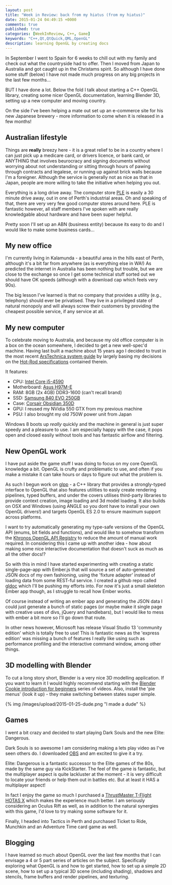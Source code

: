 ```yaml
---
layout: post
title: "Week in Review: back from my hiatus (from my hiatus)"
date: 2015-01-24 04:49:15 +0000
comments: true
published: true
categories: [WeekInReview, C++, Game]
keywords: "C++,Qt,QtQuick,QML,OpenGL"
description: learning OpenGL by creating docs
---
```


In September I went to Spain for 6 weeks to chill out with my family and check out what the countryside had to offer. Then I moved from Japan to Australia and got caught up in the Christams spirit. So although I have done some stuff (below) I have not made much progress on any big projects in the last few months...

BUT I have done a lot. Below the fold I talk about starting a C++ OpenGL library, creating some nicer OpenGL documentation, learning Blender 3D, setting up a new computer and moving country. 

On the side I've been helping a mate out set up an e-commerce site for his new Japanese brewery - more information to come when it is released in a few months!

<!-- more -->

## Australian lifestyle

Things are __really__ breezy here - it is a great relief to be in a country where I can just pick up a medicare card, or drivers licence, or bank card, or ANYTHING that involves beurocracy and signing documents without worrying about not understanding or sitting through hours of pawing through contracts and legalese, or running up against brick walls because I'm a foreigner. Although the service is generally not as nice as that in Japan, people are more willing to take the initiative when helping you out.

Everything is a long drive away. The computer store [PLE](https://www.ple.com.au/) is easily a 30 minute drive away, out in one of Perth's industrial areas. Oh and speaking of that, there are very very few good computer stores around here. PLE is fantastic however, all staff members I've spoken with are really knowledgable about hardware and have been super helpful.

Pretty soon I'll set up an ABN (business entity) because its easy to do and I would like to make some business cards... 

## My new office

I'm currently living in Kalamunda - a beautiful area in the hills east of Perth, although it's a bit far from anywhere (as is everything else in WA!) As predicted the internet in Australia has been nothing but trouble, but we are close to the exchange so once I get some technical stuff sorted out we should have OK speeds (although with a download cap which feels very 90s).

The big lesson I've learned is that no company that provides a utility (e.g., telephony) should ever be privatised. They live in a privileged state of natural monopoly and will always screw their customers by providing the cheapest possible service, if any service at all.

## My new computer

To celebrate moving to Australia, and because my old office computer is in a box on the ocean somewhere, I decided to get a new well-spec'd machine. Having last built a machine about 15 years ago I decided to trust in the most recent [ArsTechnica system guide](http://arstechnica.com/gadgets/2014/08/ars-technica-system-guide-august-2014/) by largely basing my decisions on the [Hot-Rod specifications](http://arstechnica.com/gadgets/2014/08/ars-technica-system-guide-august-2014/4/) contained therein.

It features:

 - CPU: [Intel Core i5-4590](http://ark.intel.com/products/80815/Intel-Core-i5-4590-Processor-6M-Cache-up-to-3_70-GHz)
 - Motherboard: [Asus H97M-E](http://www.asus.com/au/Motherboards/H97ME/)
 - RAM: 8GB (2x 4GB) DDR3-1600 (can't recall brand)
 - SSD: [Samsung 840 EVO 250GB](http://www.samsung.com/au/consumer/pc-peripherals/solid-state-drive/ssd-840-evo/MZ-7TE250BW)
 - Case: [Corsair Obsidian 350D](http://www.corsair.com/de-de/obsidian-series-350d-micro-atx-pc-case)
 - GPU: I reused my NVidia 550 GTX from my previous machine
 - PSU: I also brought my old 750W power unit from Japan

Windows 8 boots up _really_ quickly and the machine in general is just super speedy and a pleasure to use. I am especially happy with the case, it pops open and closed easily without tools and has fantastic airflow and filtering.

## New OpenGL work

I have put aside the game stuff I was doing to focus on my core OpenGL knowledge a bit. OpenGL is crufty and problematic to use, and often if you make a mistake it can take hours or days to figure out what the problem is. 

As such I begun work on [glpp](https://github.com/seshbot/glpp) - a C++ library that provides a strongly-typed interface to OpenGL that also features utilities to easly create rendering pipelines, typed buffers, and under the covers utilises third-party libraries to provide context creation, image loading and 3d model loading. It also builds on OSX and Windows (using ANGLE so you dont have to install your own OpenGL drivers!) and targets OpenGL ES 2.0 to ensure maximum support across platforms. 

I want to try automatically generating my type-safe versions of the OpenGL API (enums, bit fields and functions), and would like to somehow transform the [Khronos OpenGL API Registry](https://cvs.khronos.org/svn/repos/ogl/trunk/doc/registry/public/api/gl.xml) to reduce the amount of manual work required. In considering this I came up with another idea - how about making some nice interactive documentation that doesn't suck as much as all the other docs!?

So with this in mind I have started experimenting with creating a static single-page-app with Ember.js that will source a set of auto-generated JSON docs of my own fashioning, using the 'fixture adapter' instead of loading data from some REST-ful service. I created a github repo called [gldoc](https://github.com/seshbot/gldoc) which I'll be pushing my efforts into. For now it's just a small skeleton Ember app though, as I struggle to recall how Ember works. 

Of course instead of writing an ember app and generating the JSON data I could just generate a bunch of static pages (or maybe make it single page with creative uses of divs, jQuery and handlebars), but I would like to mess with ember a bit more so I'll go down that route. 

In other news however, Microsoft has release Visual Studio 13 'community edition' which is totally free to use! This is fantastic news as the 'express edition' was missing a bunch of features I really like using such as performance profiling and the interactive command window, among other things.

## 3D modelling with Blender

To cut a long story short, Blender is a very nice 3D modelling application. If you want to learn it I would highly recommend starting with the [Blender Cookie introduction for beginners](http://cgcookie.com/blender/cgc-courses/blender-basics-introduction-for-beginners/) series of videos. Also, install the 'pie menus' (look it up) - they make switching between states super simple.

{% img /images/upload/2015-01-25-dude.png "I made a dude" %}

## Games

I went a bit crazy and decided to start playing Dark Souls and the new Elite: Dangerous. 

Dark Souls is so awesome I am considering making a lets play video as I've seen others do. I downloaded [OBS](https://obsproject.com/) and am excited to give it a try. 

Elite: Dangerous is a fantastic successor to the Elite games of the 80s, made by the same guy via KickStarter. The feel of the game is fantastic, but the multiplayer aspect is quite lackluster at the moment - it is very difficult to locate your friends or help them out in battles etc. But at least it HAS a multiplayer aspect! 

In fact I enjoy the game so much I purchased a [ThrustMaster T-Flight HOTAS X](http://www.thrustmaster.com/products/tflight-hotas-x) which makes the experience much better. I am seriously considering an Oculus Rift as well, as in addition to the natural synergies with this game, I'd love to try making some software for it. 

Finally, I headed into Tactics in Perth and purchased Ticket to Ride, Munchkin and an Adventure Time card game as well.

## Blogging

I have learned so much about OpenGL over the last few months that I can envisage a 4 or 5 part series of articles on the subject. Specifically exploring what OpenGL is and how to get started, how to set up a simple 2D scene, how to set up a typical 3D scene (including shading), shadows and stencils, frame buffers and render pipelines, and texturing.
